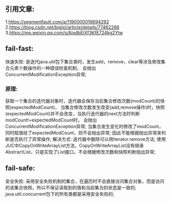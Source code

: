 ## 引用文章:
1.https://segmentfault.com/a/1190000016694292
2.https://blog.csdn.net/biglxl/article/details/77462266
3.https://mp.weixin.qq.com/s/AixdbEiXf3KfE724kg2YIw

## fail-fast:
快速失败: 
    是迭代java.util包下集合类时，发生add，remove，clear等涉及修改集合元素个数操作的一种错误检查机制，
    会抛出ConcurrentModificationException异常;
### 原理: 
获取一个集合的迭代器对象时，迭代器会保存当前集合修改次数(modCount)的快照(expectedModCount)， 
当集合修改次数发生改变(add,remove操作)时，快照(expectedModCount)并不会改变，当执行迭代器的next方法时判断modCount!=expectedModCount时， 
会抛出ConcurrentModificationException异常;
当集合发生变化时修改了modCount，同时赋值给了expectedModCount，则不会抛出异常; 
因此不能根据抛出异常来判断是否执行了异常操作; 解决方式: 迭代器中删除可以用Iterator.remove方法;
使用JUC中CopyOnWriteArrayList方法，CopyOnWriteArrayList没有继承AbstractList，只是实现了List接口，不会根据修改次数和快照判断抛出异常;

## fail-safe:
安全失败: 
    采用安全失败机制的集合，在遍历时不会直接访问集合对象，而是访问的该集合快照，所以不保证读取到的值和当前集合的状态是一致的; 
    java.util.concurrent包下的所有类都是采用安全失败的;
    
    
    